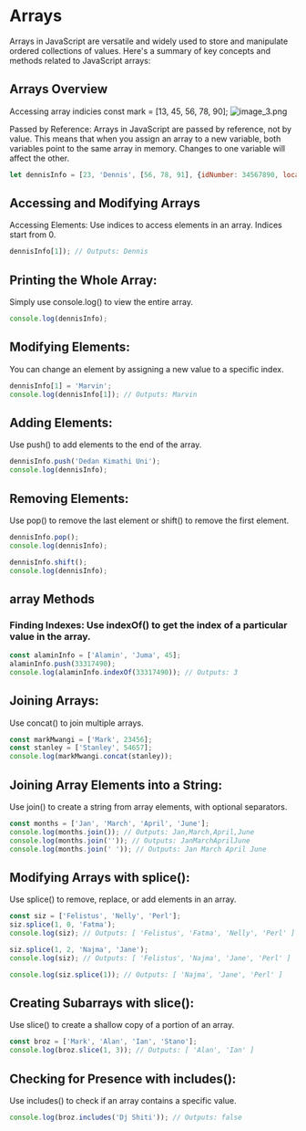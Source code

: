 # Arrays

Arrays in JavaScript are versatile and widely used to store and manipulate ordered collections of values. Here's a summary of key concepts and methods related to JavaScript arrays:

## Arrays Overview

Accessing array indicies const mark = [13, 45, 56, 78, 90];
![image_3.png](image_3.png)

Passed by Reference: Arrays in JavaScript are passed by reference, not by value. This means that when you assign an array to a new variable, both variables point to the same array in memory. Changes to one variable will affect the other.

```Javascript
let dennisInfo = [23, 'Dennis', [56, 78, 91], {idNumber: 34567890, location: 'Nairobi'}, function name() {return grades}];
```
## Accessing and Modifying Arrays
Accessing Elements: Use indices to access elements in an array. Indices start from 0.

```Javascript
dennisInfo[1]); // Outputs: Dennis
```
## Printing the Whole Array: 

Simply use console.log() to view the entire array.

```Javascript
console.log(dennisInfo);
```

## Modifying Elements: 
You can change an element by assigning a new value to a specific index.

```Javascript
dennisInfo[1] = 'Marvin';
console.log(dennisInfo[1]); // Outputs: Marvin
```

## Adding Elements:
Use push() to add elements to the end of the array.

```Javascript
dennisInfo.push('Dedan Kimathi Uni');
console.log(dennisInfo);
```

## Removing Elements: 
Use pop() to remove the last element or shift() to remove the first element.

```Javascript
dennisInfo.pop();
console.log(dennisInfo);

dennisInfo.shift();
console.log(dennisInfo);
```

## array Methods
### Finding Indexes: Use indexOf() to get the index of a particular value in the array.

```Javascript
const alaminInfo = ['Alamin', 'Juma', 45];
alaminInfo.push(33317490);
console.log(alaminInfo.indexOf(33317490)); // Outputs: 3
```

## Joining Arrays: 
Use concat() to join multiple arrays.

```Javascript
const markMwangi = ['Mark', 23456];
const stanley = ['Stanley', 54657];
console.log(markMwangi.concat(stanley));
```
## Joining Array Elements into a String:
Use join() to create a string from array elements, with optional separators.

```Javascript
const months = ['Jan', 'March', 'April', 'June'];
console.log(months.join()); // Outputs: Jan,March,April,June
console.log(months.join('')); // Outputs: JanMarchAprilJune
console.log(months.join(' ')); // Outputs: Jan March April June
```

## Modifying Arrays with splice(): 
Use splice() to remove, replace, or add elements in an array.

```Javascript
const siz = ['Felistus', 'Nelly', 'Perl'];
siz.splice(1, 0, 'Fatma');
console.log(siz); // Outputs: [ 'Felistus', 'Fatma', 'Nelly', 'Perl' ]

siz.splice(1, 2, 'Najma', 'Jane');
console.log(siz); // Outputs: [ 'Felistus', 'Najma', 'Jane', 'Perl' ]

console.log(siz.splice(1)); // Outputs: [ 'Najma', 'Jane', 'Perl' ]
```

## Creating Subarrays with slice():

Use slice() to create a shallow copy of a portion of an array.

```Javascript
const broz = ['Mark', 'Alan', 'Ian', 'Stano'];
console.log(broz.slice(1, 3)); // Outputs: [ 'Alan', 'Ian' ]
```

## Checking for Presence with includes():
Use includes() to check if an array contains a specific value.

```Javascript
console.log(broz.includes('Dj Shiti')); // Outputs: false
```

